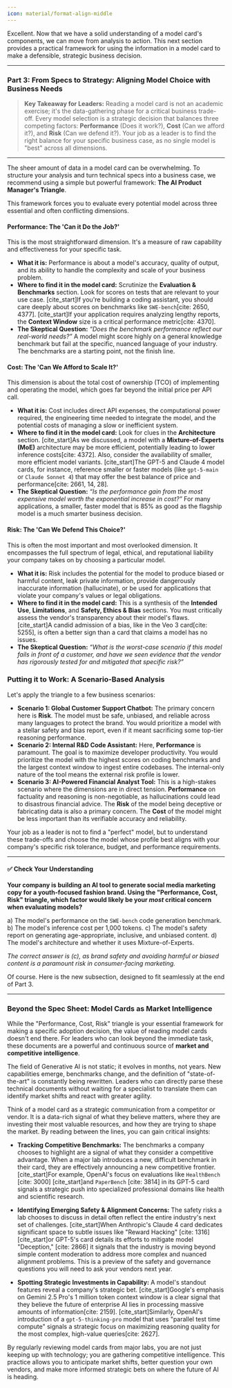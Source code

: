 ```yaml
---
icon: material/format-align-middle
---
```


Excellent. Now that we have a solid understanding of a model card's components, we can move from analysis to action. This next section provides a practical framework for using the information in a model card to make a defensible, strategic business decision.

***
### Part 3: From Specs to Strategy: Aligning Model Choice with Business Needs

> **Key Takeaway for Leaders:** Reading a model card is not an academic exercise; it's the data-gathering phase for a critical business trade-off. Every model selection is a strategic decision that balances three competing factors: **Performance** (Does it work?), **Cost** (Can we afford it?), and **Risk** (Can we defend it?). Your job as a leader is to find the right balance for your specific business case, as no single model is "best" across all dimensions.

---

The sheer amount of data in a model card can be overwhelming. To structure your analysis and turn technical specs into a business case, we recommend using a simple but powerful framework: **The AI Product Manager's Triangle**.



This framework forces you to evaluate every potential model across three essential and often conflicting dimensions.

#### **Performance: The 'Can it Do the Job?'**

This is the most straightforward dimension. It's a measure of raw capability and effectiveness for your specific task.

* **What it is:** Performance is about a model's accuracy, quality of output, and its ability to handle the complexity and scale of your business problem.
* **Where to find it in the model card:** Scrutinize the **Evaluation & Benchmarks** section. Look for scores on tests that are relevant to your use case. [cite_start]If you're building a coding assistant, you should care deeply about scores on benchmarks like `SWE-bench`[cite: 2650, 4377]. [cite_start]If your application requires analyzing lengthy reports, the **Context Window** size is a critical performance metric[cite: 4370].
* **The Skeptical Question:** *“Does the benchmark performance reflect our real-world needs?”* A model might score highly on a general knowledge benchmark but fail at the specific, nuanced language of your industry. The benchmarks are a starting point, not the finish line.

#### **Cost: The 'Can We Afford to Scale It?'**

This dimension is about the total cost of ownership (TCO) of implementing and operating the model, which goes far beyond the initial price per API call.

* **What it is:** Cost includes direct API expenses, the computational power required, the engineering time needed to integrate the model, and the potential costs of managing a slow or inefficient system.
* **Where to find it in the model card:** Look for clues in the **Architecture** section. [cite_start]As we discussed, a model with a **Mixture-of-Experts (MoE)** architecture may be more efficient, potentially leading to lower inference costs[cite: 4372]. Also, consider the availability of smaller, more efficient model variants. [cite_start]The GPT-5 and Claude 4 model cards, for instance, reference smaller or faster models (like `gpt-5-main` or `Claude Sonnet 4`) that may offer the best balance of price and performance[cite: 2661, 14, 28].
* **The Skeptical Question:** *“Is the performance gain from the most expensive model worth the exponential increase in cost?”* For many applications, a smaller, faster model that is 85% as good as the flagship model is a much smarter business decision.

#### **Risk: The 'Can We Defend This Choice?'**

This is often the most important and most overlooked dimension. It encompasses the full spectrum of legal, ethical, and reputational liability your company takes on by choosing a particular model.

* **What it is:** Risk includes the potential for the model to produce biased or harmful content, leak private information, provide dangerously inaccurate information (hallucinate), or be used for applications that violate your company's values or legal obligations.
* **Where to find it in the model card:** This is a synthesis of the **Intended Use**, **Limitations**, and **Safety, Ethics & Bias** sections. You must critically assess the vendor's transparency about their model's flaws. [cite_start]A candid admission of a bias, like in the Veo 3 card[cite: 5255], is often a better sign than a card that claims a model has no issues.
* **The Skeptical Question:** *“What is the worst-case scenario if this model fails in front of a customer, and have we seen evidence that the vendor has rigorously tested for and mitigated that specific risk?”*

### Putting it to Work: A Scenario-Based Analysis

Let's apply the triangle to a few business scenarios:

* **Scenario 1: Global Customer Support Chatbot:** The primary concern here is **Risk**. The model must be safe, unbiased, and reliable across many languages to protect the brand. You would prioritize a model with a stellar safety and bias report, even if it meant sacrificing some top-tier reasoning performance.
* **Scenario 2: Internal R&D Code Assistant:** Here, **Performance** is paramount. The goal is to maximize developer productivity. You would prioritize the model with the highest scores on coding benchmarks and the largest context window to ingest entire codebases. The internal-only nature of the tool means the external risk profile is lower.
* **Scenario 3: AI-Powered Financial Analyst Tool:** This is a high-stakes scenario where the dimensions are in direct tension. **Performance** on factuality and reasoning is non-negotiable, as hallucinations could lead to disastrous financial advice. The **Risk** of the model being deceptive or fabricating data is also a primary concern. The **Cost** of the model might be less important than its verifiable accuracy and reliability.

Your job as a leader is not to find a "perfect" model, but to understand these trade-offs and choose the model whose profile best aligns with your company's specific risk tolerance, budget, and performance requirements.

***

#### ✅ **Check Your Understanding**

**Your company is building an AI tool to generate social media marketing copy for a youth-focused fashion brand. Using the "Performance, Cost, Risk" triangle, which factor would likely be your *most* critical concern when evaluating models?**

a) The model's performance on the `SWE-bench` code generation benchmark.
b) The model's inference cost per 1,000 tokens.
c) The model's safety report on generating age-appropriate, inclusive, and unbiased content.
d) The model's architecture and whether it uses Mixture-of-Experts.

*The correct answer is (c), as brand safety and avoiding harmful or biased content is a paramount risk in consumer-facing marketing.*

Of course. Here is the new subsection, designed to fit seamlessly at the end of Part 3.

***

### **Beyond the Spec Sheet: Model Cards as Market Intelligence**

While the "Performance, Cost, Risk" triangle is your essential framework for making a specific adoption decision, the value of reading model cards doesn't end there. For leaders who can look beyond the immediate task, these documents are a powerful and continuous source of **market and competitive intelligence**.

The field of Generative AI is not static; it evolves in months, not years. New capabilities emerge, benchmarks change, and the definition of "state-of-the-art" is constantly being rewritten. Leaders who can directly parse these technical documents without waiting for a specialist to translate them can identify market shifts and react with greater agility.

Think of a model card as a strategic communication from a competitor or vendor. It is a data-rich signal of what they believe matters, where they are investing their most valuable resources, and how they are trying to shape the market. By reading between the lines, you can gain critical insights:

* **Tracking Competitive Benchmarks:** The benchmarks a company chooses to highlight are a signal of what they consider a competitive advantage. When a major lab introduces a new, difficult benchmark in their card, they are effectively announcing a new competitive frontier. [cite_start]For example, OpenAI's focus on evaluations like `HealthBench` [cite: 3000] [cite_start]and `PaperBench` [cite: 3814] in its GPT-5 card signals a strategic push into specialized professional domains like health and scientific research.

* **Identifying Emerging Safety & Alignment Concerns:** The safety risks a lab chooses to discuss in detail often reflect the entire industry's next set of challenges. [cite_start]When Anthropic's Claude 4 card dedicates significant space to subtle issues like "Reward Hacking" [cite: 1316] [cite_start]or GPT-5's card details its efforts to mitigate model "Deception," [cite: 2866] it signals that the industry is moving beyond simple content moderation to address more complex and nuanced alignment problems. This is a preview of the safety and governance questions you will need to ask your vendors next year.

* **Spotting Strategic Investments in Capability:** A model's standout features reveal a company's strategic bet. [cite_start]Google's emphasis on Gemini 2.5 Pro's 1 million token context window is a clear signal that they believe the future of enterprise AI lies in processing massive amounts of information[cite: 2159]. [cite_start]Similarly, OpenAI's introduction of a `gpt-5-thinking-pro` model that uses "parallel test time compute" signals a strategic focus on maximizing reasoning quality for the most complex, high-value queries[cite: 2627].

By regularly reviewing model cards from major labs, you are not just keeping up with technology; you are gathering competitive intelligence. This practice allows you to anticipate market shifts, better question your own vendors, and make more informed strategic bets on where the future of AI is heading.